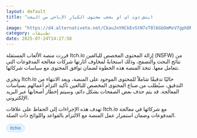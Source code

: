 ```yaml
---
layout: default
title: "ايتش دوت اي او يحجب محتوى الكبار الإباحي من البحث
"
image: "https://d4.alternativeto.net/CkauJnYHCkEvStN7xT8l6GbOmMxV7gphDNOYxkxW2GU/rs:fill:1520:760:0/g:ce:0:0/YWJzOi8vZGlzdC9jb250ZW50LzE3NTMzNjcyNzg3NTAucG5n.png"
category: تطبيقات
date: 2025-07-24T14:27:58
---
```


قررت منصة الألعاب المستقلة Itch.io إزالة المحتوى المخصص للبالغين (NSFW) من نتائج البحث والتصفح، وذلك استجابةً لمخاوف أثارتها شركات معالجة المدفوعات التي تتعامل معها. تتخذ المنصة هذه الخطوة لضمان توافق المحتوى مع سياسات شركائها.

وتجري Itch.io حاليًا تدقيقًا شاملاً للمحتوى الموجود على المنصة، وبعد الانتهاء من التدقيق، سيُطلب من صناع المحتوى المخصص للبالغين تأكيد التزام أعمالهم بسياسات المعالجة. قد يتم حذف بعض الصفحات بشكل دائم، وسيتم إخطار أصحابها عبر البريد الإلكتروني.

تهدف هذه الإجراءات إلى الحفاظ على علاقات Itch.io مع شركائها في معالجة المدفوعات وضمان استمرار عمل المنصة مع الالتزام بالقواعد واللوائح ذات الصلة.

<div style="margin-top:2px; margin-bottom:2px;"><a href="https://bidjadraft.github.io/?query=Itchio" style="background:#e3f2fd; color:#1565c0; font-size:80%; border-radius:12px; padding:3px 10px; margin:2px 4px 2px 0; display:inline-block; border:1px solid #bbdefb; text-decoration:none;">Itchio</a></div><br><br>

